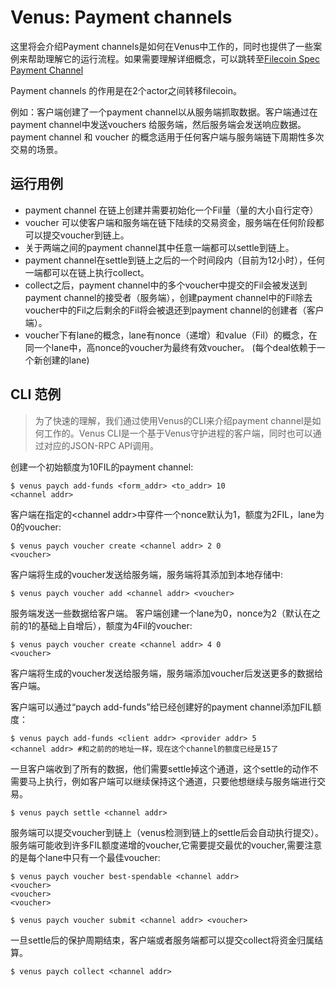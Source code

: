 # Venus: Payment channels

这里将会介绍Payment channels是如何在Venus中工作的，同时也提供了一些案例来帮助理解它的运行流程。如果需要理解详细概念，可以跳转至[Filecoin Spec Payment Channel](https://spec.filecoin.io/#section-systems.filecoin_token.payment_channels)

Payment channels 的作用是在2个actor之间转移filecoin。

例如：客户端创建了一个payment channel以从服务端抓取数据。客户端通过在payment channel中发送vouchers 给服务端，然后服务端会发送响应数据。 payment channel 和 voucher 的概念适用于任何客户端与服务端链下周期性多次交易的场景。

## 运行用例

- payment channel 在链上创建并需要初始化一个Fil量（量的大小自行定夺）
- voucher 可以使客户端和服务端在链下陆续的交易资金，服务端在任何阶段都可以提交voucher到链上。
- 关于两端之间的payment channel其中任意一端都可以settle到链上。
- payment channel在settle到链上之后的一个时间段内（目前为12小时），任何一端都可以在链上执行collect。
- collect之后，payment channel中的多个voucher中提交的Fil会被发送到payment channel的接受者（服务端），创建payment channel中的Fil除去voucher中的Fil之后剩余的Fil将会被退还到payment channel的创建者（客户端）。
- voucher下有lane的概念，lane有nonce（递增）和value（Fil）的概念，在同一个lane中，高nonce的voucher为最终有效voucher。
(每个deal依赖于一个新创建的lane)


## CLI 范例


>为了快速的理解，我们通过使用Venus的CLI来介绍payment channel是如何工作的。Venus CLI是一个基于Venus守护进程的客户端，同时也可以通过对应的JSON-RPC API调用。

创建一个初始额度为10FIL的payment channel:

```shell script
$ venus paych add-funds <form_addr> <to_addr> 10
<channel addr>
```

客户端在指定的\<channel addr\>中穿件一个nonce默认为1，额度为2FIL，lane为0的voucher:

```shell script
$ venus paych voucher create <channel addr> 2 0
<voucher>
```

客户端将生成的voucher发送给服务端，服务端将其添加到本地存储中:

```shell script
$ venus paych voucher add <channel addr> <voucher>
```

服务端发送一些数据给客户端。
客户端创建一个lane为0，nonce为2（默认在之前的1的基础上自增后），额度为4Fil的voucher:

```shell script
$ venus paych voucher create <channel addr> 4 0
<voucher>
```

客户端将生成的voucher发送给服务端，服务端添加voucher后发送更多的数据给客户端。

客户端可以通过“paych add-funds”给已经创建好的payment channel添加FIL额度：

```shell script
$ venus paych add-funds <client addr> <provider addr> 5
<channel addr> #和之前的的地址一样，现在这个channel的额度已经是15了
```

一旦客户端收到了所有的数据，他们需要settle掉这个通道，这个settle的动作不需要马上执行，例如客户端可以继续保持这个通道，只要他想继续与服务端进行交易。

```shell script
$ venus paych settle <channel addr>
```

服务端可以提交voucher到链上（venus检测到链上的settle后会自动执行提交）。服务端可能收到许多FIL额度递增的voucher,它需要提交最优的voucher,需要注意的是每个lane中只有一个最佳voucher:

```shell script
$ venus paych voucher best-spendable <channel addr>
<voucher>
<voucher>
<voucher>

$ venus paych voucher submit <channel addr> <voucher>
```

一旦settle后的保护周期结束，客户端或者服务端都可以提交collect将资金归属结算。

```shell script
$ venus paych collect <channel addr>
```
